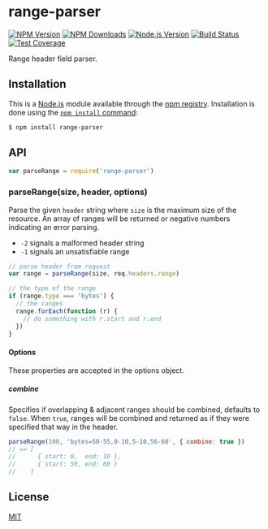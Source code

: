 # range-parser

[![NPM Version][npm-version-image]][npm-url]
[![NPM Downloads][npm-downloads-image]][npm-url]
[![Node.js Version][node-image]][node-url]
[![Build Status][travis-image]][travis-url]
[![Test Coverage][coveralls-image]][coveralls-url]

Range header field parser.

## Installation

This is a [Node.js](https://nodejs.org/en/) module available through the
[npm registry](https://www.npmjs.com/). Installation is done using the
[`npm install` command](https://docs.npmjs.com/getting-started/installing-npm-packages-locally):

```sh
$ npm install range-parser
```

## API

<!-- eslint-disable no-unused-vars -->

```js
var parseRange = require('range-parser')
```

### parseRange(size, header, options)

Parse the given `header` string where `size` is the maximum size of the resource.
An array of ranges will be returned or negative numbers indicating an error parsing.

  * `-2` signals a malformed header string
  * `-1` signals an unsatisfiable range

<!-- eslint-disable no-undef -->

```js
// parse header from request
var range = parseRange(size, req.headers.range)

// the type of the range
if (range.type === 'bytes') {
  // the ranges
  range.forEach(function (r) {
    // do something with r.start and r.end
  })
}
```

#### Options

These properties are accepted in the options object.

##### combine

Specifies if overlapping & adjacent ranges should be combined, defaults to `false`.
When `true`, ranges will be combined and returned as if they were specified that
way in the header.

<!-- eslint-disable no-undef -->

```js
parseRange(100, 'bytes=50-55,0-10,5-10,56-60', { combine: true })
// => [
//      { start: 0,  end: 10 },
//      { start: 50, end: 60 }
//    ]
```

## License

[MIT](LICENSE)

[coveralls-image]: https://badgen.net/coveralls/c/github/jshttp/range-parser/master
[coveralls-url]: https://coveralls.io/r/jshttp/range-parser?branch=master
[node-image]: https://badgen.net/npm/node/range-parser
[node-url]: https://nodejs.org/en/download
[npm-downloads-image]: https://badgen.net/npm/dm/range-parser
[npm-url]: https://npmjs.org/package/range-parser
[npm-version-image]: https://badgen.net/npm/v/range-parser
[travis-image]: https://badgen.net/travis/jshttp/range-parser/master
[travis-url]: https://travis-ci.org/jshttp/range-parser

